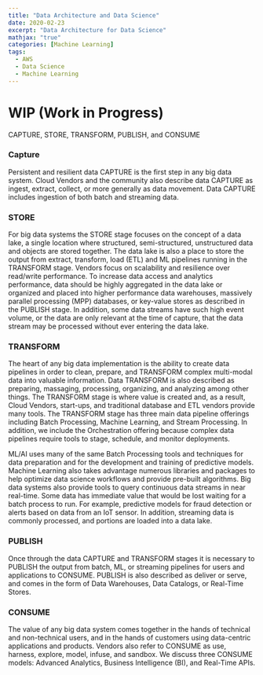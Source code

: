 ```yaml
---
title: "Data Architecture and Data Science"
date: 2020-02-23
excerpt: "Data Architecture for Data Science"
mathjax: "true"
categories: [Machine Learning]
tags:
  - AWS
  - Data Science
  - Machine Learning
---
```


# WIP (Work in Progress)

CAPTURE, STORE, TRANSFORM, PUBLISH, and CONSUME


### Capture
Persistent and resilient data CAPTURE is the first step in any big data system. Cloud Vendors and the community also describe data CAPTURE as ingest, extract, collect, or more generally as data movement. Data CAPTURE includes ingestion of both batch and streaming data. 

### STORE
For big data systems the STORE stage focuses on the concept of a data lake, a single location where structured, semi-structured, unstructured data and objects are stored together. The data lake is also a place to store the output from extract, transform, load (ETL) and ML pipelines running in the TRANSFORM stage. Vendors focus on scalability and resilience over read/write performance. To increase data access and analytics performance, data should be highly aggregated in the data lake or organized and placed into higher performance data warehouses, massively parallel processing (MPP) databases, or key-value stores as described in the PUBLISH stage. In addition, some data streams have such high event volume, or the data are only relevant at the time of capture, that the data stream may be processed without ever entering the data lake.

### TRANSFORM
The heart of any big data implementation is the ability to create data pipelines in order to clean, prepare, and TRANSFORM complex multi-modal data into valuable information. Data TRANSFORM is also described as preparing, massaging, processing, organizing, and analyzing among other things. The TRANSFORM stage is where value is created and, as a result, Cloud Vendors, start-ups, and traditional database and ETL vendors provide many tools. The TRANSFORM stage has three main data pipeline offerings including Batch Processing, Machine Learning, and Stream Processing. In addition, we include the Orchestration offering because complex data pipelines require tools to stage, schedule, and monitor deployments.

ML/AI uses many of the same Batch Processing tools and techniques for data preparation and for the development and training of predictive models. Machine Learning also takes advantage numerous libraries and packages to help optimize data science workflows and provide pre-built algorithms. Big data systems also provide tools to query continuous data streams in near real-time. Some data has immediate value that would be lost waiting for a batch process to run. For example, predictive models for fraud detection or alerts based on data from an IoT sensor. In addition, streaming data is commonly processed, and portions are loaded into a data lake.

### PUBLISH
Once through the data CAPTURE and TRANSFORM stages it is necessary to PUBLISH the output from batch, ML, or streaming pipelines for users and applications to CONSUME. PUBLISH is also described as deliver or serve, and comes in the form of Data Warehouses, Data Catalogs, or Real-Time Stores.

### CONSUME
The value of any big data system comes together in the hands of technical and non-technical users, and in the hands of customers using data-centric applications and products. Vendors also refer to CONSUME as use, harness, explore, model, infuse, and sandbox. We discuss three CONSUME models: Advanced Analytics, Business Intelligence (BI), and Real-Time APIs.
